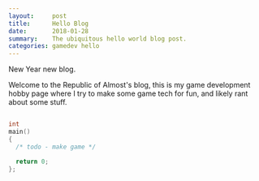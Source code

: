 ```yaml
---
layout:     post
title:      Hello Blog
date:       2018-01-28
summary:    The ubiquitous hello world blog post.
categories: gamedev hello
---
```



New Year new blog.

Welcome to the Republic of Almost's blog, this is my game development hobby page where I try to make some game tech for fun, and likely rant about some stuff.


```cpp

int
main()
{
  /* todo - make game */

  return 0;
};

```
